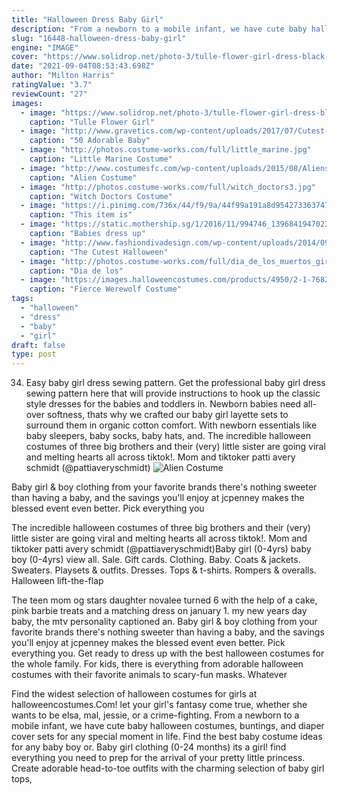 ```yaml
---
title: "Halloween Dress Baby Girl"
description: "From a newborn to a mobile infant, we have cute baby halloween costumes, buntings, and diaper cover sets for any special moment in life. Find the best baby costume ideas for any baby boy or"
slug: "16448-halloween-dress-baby-girl"
engine: "IMAGE"
cover: "https://www.solidrop.net/photo-3/tulle-flower-girl-dress-black-baby-kids-tutu-dress-princess-party-ball-gown-children-pageant-birthday-dresses-halloween-costume.jpg"
date: "2021-09-04T08:53:43.698Z"
author: "Milton Harris"
ratingValue: "3.7"
reviewCount: "27"
images:
  - image: "https://www.solidrop.net/photo-3/tulle-flower-girl-dress-black-baby-kids-tutu-dress-princess-party-ball-gown-children-pageant-birthday-dresses-halloween-costume.jpg"
    caption: "Tulle Flower Girl"
  - image: "http://www.gravetics.com/wp-content/uploads/2017/07/Cutest-deer-costume-ever.jpg"
    caption: "50 Adorable Baby"
  - image: "http://photos.costume-works.com/full/little_marine.jpg"
    caption: "Little Marine Costume"
  - image: "http://www.costumesfc.com/wp-content/uploads/2015/08/Aliens-Costume.jpg"
    caption: "Alien Costume"
  - image: "http://photos.costume-works.com/full/witch_doctors3.jpg"
    caption: "Witch Doctors Costume"
  - image: "https://i.pinimg.com/736x/44/f9/9a/44f99a191a8d95427336374781a4131f--baby-girl-halloween-costumes-baby-costumes.jpg"
    caption: "This item is"
  - image: "https://static.mothership.sg/1/2016/11/994746_1396841947023288_7323146254819051972_n.jpg"
    caption: "Babies dress up"
  - image: "http://www.fashiondivadesign.com/wp-content/uploads/2014/09/girl.jpg"
    caption: "The Cutest Halloween"
  - image: "http://photos.costume-works.com/full/dia_de_los_muertos_girl1.jpg"
    caption: "Dia de los"
  - image: "https://images.halloweencostumes.com/products/4950/2-1-76822/kids-fierce-werewolf-costume.jpg"
    caption: "Fierce Werewolf Costume"
tags:
  - "halloween"
  - "dress"
  - "baby"
  - "girl"
draft: false
type: post
---
```


34. Easy baby girl dress sewing pattern. Get the professional baby girl dress sewing pattern here that will provide instructions to hook up the classic style dresses for the babies and toddlers in. Newborn babies need all-over softness, thats why we crafted our baby girl layette sets to surround them in organic cotton comfort. With newborn essentials like baby sleepers, baby socks, baby hats, and. The incredible halloween costumes of three big brothers and their (very) little sister are going viral  and melting hearts all across tiktok!. Mom and tiktoker patti avery schmidt (@pattiaveryschmidt)
![Alien Costume](http://www.costumesfc.com/wp-content/uploads/2015/08/Aliens-Costume.jpg "Alien Costume")

Baby girl &amp; boy clothing from your favorite brands there&#39;s nothing sweeter than having a baby, and the savings you&#39;ll enjoy at jcpenney makes the blessed event even better. Pick everything you
<!--inArticleAds-->

<!--galleryOne-->

The incredible halloween costumes of three big brothers and their (very) little sister are going viral  and melting hearts all across tiktok!. Mom and tiktoker patti avery schmidt (@pattiaveryschmidt)Baby girl (0-4yrs) baby boy (0-4yrs) view all. Sale. Gift cards. Clothing. Baby. Coats & jackets. Sweaters. Playsets & outfits. Dresses. Tops & t-shirts. Rompers & overalls.  Halloween lift-the-flap
<!--inArticleAds-->

<!--galleryTwo-->

The teen mom og stars daughter novalee turned 6 with the help of a cake, pink barbie treats and a matching dress on january 1. my new years day baby, the mtv personality captioned an. Baby girl & boy clothing from your favorite brands there's nothing sweeter than having a baby, and the savings you'll enjoy at jcpenney makes the blessed event even better. Pick everything you. Get ready to dress up with the best halloween costumes for the whole family. For kids, there is everything from adorable halloween costumes with their favorite animals to scary-fun masks. Whatever
<!--galleryThree-->

Find the widest selection of halloween costumes for girls at halloweencostumes.Com! let your girl's fantasy come true, whether she wants to be elsa, mal, jessie, or a crime-fighting. From a newborn to a mobile infant, we have cute baby halloween costumes, buntings, and diaper cover sets for any special moment in life. Find the best baby costume ideas for any baby boy or. Baby girl clothing (0-24 months) its a girl! find everything you need to prep for the arrival of your pretty little princess. Create adorable head-to-toe outfits with the charming selection of baby girl tops,